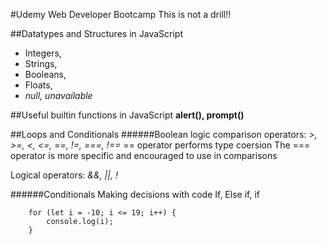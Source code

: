 #Udemy Web Developer Bootcamp
This is not a drill!!

##Datatypes and Structures in JavaScript
* Integers, 
* Strings, 
* Booleans, 
* Floats, 
* _null, unavailable_

##Useful builtin functions in JavaScript
**alert(), prompt()**

##Loops and Conditionals
######Boolean logic
comparison operators: _>, >=, <, <=, ==, !=, ===, !==_
== operator performs type coersion
The === operator is more specific and encouraged to use in comparisons

Logical operators: _&&, ||, !_

######Conditionals
Making decisions with code
If, Else if, if

```
	for (let i = -10; i <= 19; i++) {
  		console.log(i);
	}
```

